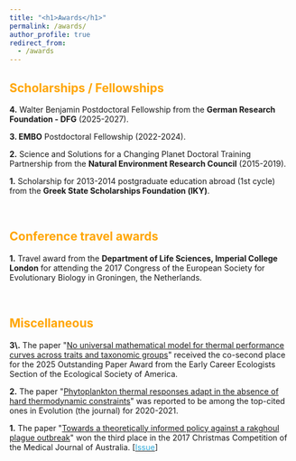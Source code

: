 ```yaml
---
title: "<h1>Awards</h1>"
permalink: /awards/
author_profile: true
redirect_from: 
  - /awards
---
```


<h2><b><font color = 'orange'>Scholarships / Fellowships</font></b></h2>

<b>4\.</b> Walter Benjamin Postdoctoral Fellowship from the <b>German Research Foundation - DFG</b> (2025-2027).

<b>3\. EMBO</b> Postdoctoral Fellowship (2022-2024).

<b>2\.</b> Science and Solutions for a Changing Planet Doctoral Training
Partnership from the <b>Natural Environment Research Council</b> (2015-2019).

<b>1\.</b> Scholarship for 2013-2014 postgraduate education abroad (1st cycle)
from the <b>Greek State Scholarships Foundation (ΙΚΥ)</b>.

<br>
<h2><b><font color = 'orange'>Conference travel awards</font></b></h2>

<b>1\.</b> Travel award from the <b>Department of Life Sciences, Imperial 
College London</b> for attending the 2017 Congress of the European 
Society for Evolutionary Biology in Groningen, the Netherlands. 
<!--\[[<span class="underline-on-hover" style="color:#2ea9d8">Report</span>](https://www.imperial.ac.uk/media/imperial-college/faculty-of-natural-sciences/department-of-life-sciences/public/dols-travel-awards/reports/Kontopoulos_DG_2017_report.pdf)\]-->

<br>
<h2><b><font color = 'orange'>Miscellaneous</font></b></h2>
<b>3\.</b> The paper "<a href='../publication/15_No_universal_mathematical_model'>No universal 
mathematical model for thermal performance curves across traits and taxonomic groups</a>" received the co-second place for the 2025 Outstanding 
Paper Award from the Early Career Ecologists Section of the Ecological Society 
of America.


<b>2\.</b> The paper 
"<a href='../publication/09_Phytoplankton_thermal_responses_adapt'>Phytoplankton 
thermal responses adapt in the absence of hard thermodynamic constraints</a>"
was reported to be among the top-cited ones in Evolution (the journal) for 2020-2021.

<b>1\.</b> The paper 
"<a href='../publication/05_Towards_a_theoretically_informed'>Towards a 
theoretically informed policy against a rakghoul plague outbreak</a>" 
won the third place in the 2017 Christmas Competition of the 
Medical Journal of Australia. 
\[[<span class="underline-on-hover" style="color:#2ea9d8">Issue</span>](https://www.mja.com.au/journal/2017/207/11)\]

